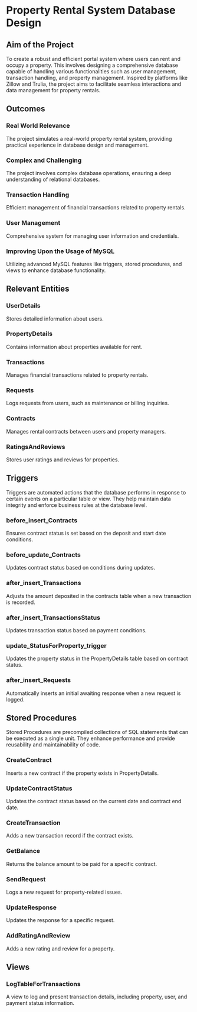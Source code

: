 # Property Rental System Database Design

## Aim of the Project
To create a robust and efficient portal system where users can rent and occupy a property. This involves designing a comprehensive database capable of handling various functionalities such as user management, transaction handling, and property management. Inspired by platforms like Zillow and Trulia, the project aims to facilitate seamless interactions and data management for property rentals.

## Outcomes

### Real World Relevance
The project simulates a real-world property rental system, providing practical experience in database design and management.

### Complex and Challenging
The project involves complex database operations, ensuring a deep understanding of relational databases.

### Transaction Handling
Efficient management of financial transactions related to property rentals.

### User Management
Comprehensive system for managing user information and credentials.

### Improving Upon the Usage of MySQL
Utilizing advanced MySQL features like triggers, stored procedures, and views to enhance database functionality.

## Relevant Entities

### UserDetails
Stores detailed information about users.

### PropertyDetails
Contains information about properties available for rent.

### Transactions
Manages financial transactions related to property rentals.

### Requests
Logs requests from users, such as maintenance or billing inquiries.

### Contracts
Manages rental contracts between users and property managers.

### RatingsAndReviews
Stores user ratings and reviews for properties.

## Triggers
Triggers are automated actions that the database performs in response to certain events on a particular table or view. They help maintain data integrity and enforce business rules at the database level.

### before_insert_Contracts
Ensures contract status is set based on the deposit and start date conditions.

### before_update_Contracts
Updates contract status based on conditions during updates.

### after_insert_Transactions
Adjusts the amount deposited in the contracts table when a new transaction is recorded.

### after_insert_TransactionsStatus
Updates transaction status based on payment conditions.

### update_StatusForProperty_trigger
Updates the property status in the PropertyDetails table based on contract status.

### after_insert_Requests
Automatically inserts an initial awaiting response when a new request is logged.

## Stored Procedures
Stored Procedures are precompiled collections of SQL statements that can be executed as a single unit. They enhance performance and provide reusability and maintainability of code.

### CreateContract
Inserts a new contract if the property exists in PropertyDetails.

### UpdateContractStatus
Updates the contract status based on the current date and contract end date.

### CreateTransaction
Adds a new transaction record if the contract exists.

### GetBalance
Returns the balance amount to be paid for a specific contract.

### SendRequest
Logs a new request for property-related issues.

### UpdateResponse
Updates the response for a specific request.

### AddRatingAndReview
Adds a new rating and review for a property.

## Views

### LogTableForTransactions
A view to log and present transaction details, including property, user, and payment status information.
